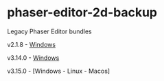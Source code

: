 # phaser-editor-2d-backup
Legacy Phaser Editor bundles

v2.1.8  - [Windows](https://github.com/Ariorh1337/phaser-editor-2d-backup/releases/tag/v2.1.8)

v3.14.0 - [Windows](https://github.com/Ariorh1337/phaser-editor-2d-backup/releases/tag/v3.14.0)

v3.15.0 - [Windows - Linux - Macos]
